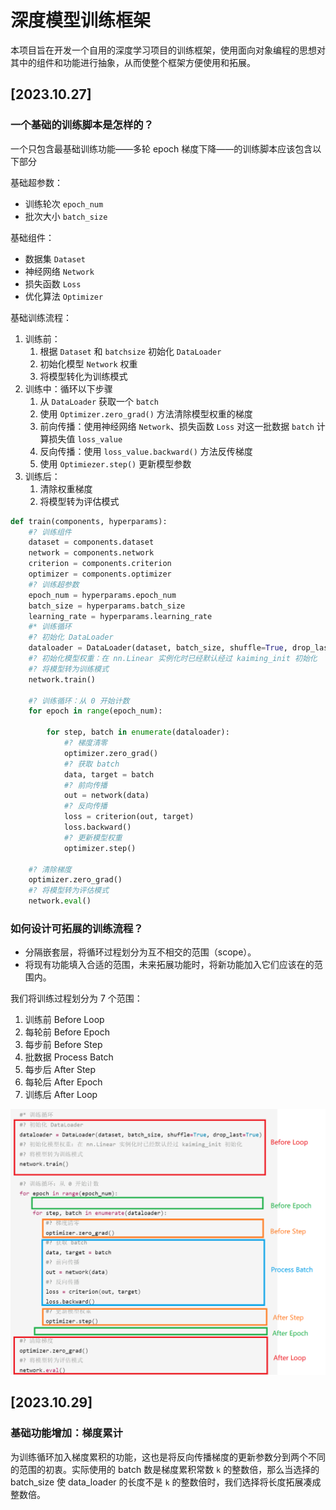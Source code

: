 # 深度模型训练框架

本项目旨在开发一个自用的深度学习项目的训练框架，使用面向对象编程的思想对其中的组件和功能进行抽象，从而使整个框架方便使用和拓展。

## [2023.10.27]

### 一个基础的训练脚本是怎样的？

一个只包含最基础训练功能——多轮 epoch 梯度下降——的训练脚本应该包含以下部分

基础超参数：

- 训练轮次 `epoch_num`
- 批次大小 `batch_size`

基础组件：

- 数据集 `Dataset`
- 神经网络 `Network`
- 损失函数 `Loss`
- 优化算法 `Optimizer`

基础训练流程：

1. 训练前：
   1. 根据 `Dataset` 和 `batchsize` 初始化 `DataLoader`
   2. 初始化模型 `Network` 权重
   3. 将模型转化为训练模式
2. 训练中：循环以下步骤
   1. 从 `DataLoader` 获取一个 `batch`
   2. 使用 `Optimizer.zero_grad()` 方法清除模型权重的梯度
   3. 前向传播：使用神经网络 `Network`、损失函数 `Loss` 对这一批数据 `batch` 计算损失值 `loss_value`
   4. 反向传播：使用 `loss_value.backward()` 方法反传梯度
   5. 使用 `Optimiezer.step()` 更新模型参数
3. 训练后：
   1. 清除权重梯度
   2. 将模型转为评估模式

```Python
def train(components, hyperparams):
    #? 训练组件
    dataset = components.dataset
    network = components.network
    criterion = components.criterion
    optimizer = components.optimizer
    #? 训练超参数
    epoch_num = hyperparams.epoch_num
    batch_size = hyperparams.batch_size
    learning_rate = hyperparams.learning_rate
    #* 训练循环
    #? 初始化 DataLoader
    dataloader = DataLoader(dataset, batch_size, shuffle=True, drop_last=True)
    #? 初始化模型权重：在 nn.Linear 实例化时已经默认经过 kaiming_init 初始化
    #? 将模型转为训练模式
    network.train()

    #? 训练循环：从 0 开始计数
    for epoch in range(epoch_num):

        for step, batch in enumerate(dataloader):
            #? 梯度清零
            optimizer.zero_grad()
            #? 获取 batch
            data, target = batch 
            #? 前向传播
            out = network(data)
            #? 反向传播
            loss = criterion(out, target)
            loss.backward()
            #? 更新模型权重
            optimizer.step()
            
    #? 清除梯度
    optimizer.zero_grad()
    #? 将模型转为评估模式
    network.eval()
```

### 如何设计可拓展的训练流程？

- 分隔嵌套层，将循环过程划分为互不相交的范围（scope）。
- 将现有功能填入合适的范围，未来拓展功能时，将新功能加入它们应该在的范围内。

我们将训练过程划分为 7 个范围：

1. 训练前 Before Loop
2. 每轮前 Before Epoch
3. 每步前 Before Step
4. 批数据 Process Batch
5. 每步后 After Step
6. 每轮后 After Epoch
7. 训练后 After Loop

![training-scope](resource/training-scope.png)

## [2023.10.29]

### 基础功能增加：梯度累计

为训练循环加入梯度累积的功能，这也是将反向传播梯度的更新参数分到两个不同的范围的初衷。实际使用的 batch 数是梯度累积常数 `k` 的整数倍，那么当选择的 batch_size 使 data_loader 的长度不是 `k` 的整数倍时，我们选择将长度拓展凑成整数倍。
